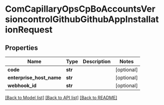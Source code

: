 # ComCapillaryOpsCpBoAccountsVersioncontrolGithubGithubAppInstallationRequest

## Properties
Name | Type | Description | Notes
------------ | ------------- | ------------- | -------------
**code** | **str** |  | [optional] 
**enterprise_host_name** | **str** |  | [optional] 
**webhook_id** | **str** |  | [optional] 

[[Back to Model list]](../README.md#documentation-for-models) [[Back to API list]](../README.md#documentation-for-api-endpoints) [[Back to README]](../README.md)

